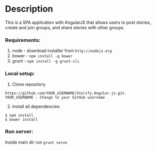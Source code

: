 # Description
This is a SPA application with AngularJS that allows users to post stories, create and join groups, and share stories with other groups.

### Requirements:
1. node - download installer from `http://nodejs.org`
2. bower - `npm install -g bower`
3. grunt - `npm install -g grunt-cli`

### Local setup:
1. Clone repository 
```
https://github.com/YOUR_USERNAME/Storify.Angular.js.git. 
YOUR_USERNAME - Change to your GitHub username
```
2. Install all dependencies:
```
$ npm install
$ bower install
```

### Run server:
Inside main dir run `grunt serve`

